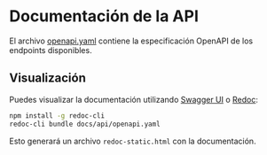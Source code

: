 # Documentación de la API

El archivo [openapi.yaml](openapi.yaml) contiene la especificación OpenAPI de los endpoints disponibles.

## Visualización

Puedes visualizar la documentación utilizando [Swagger UI](https://swagger.io/tools/swagger-ui/) o [Redoc](https://redocly.com/):

```bash
npm install -g redoc-cli
redoc-cli bundle docs/api/openapi.yaml
```

Esto generará un archivo `redoc-static.html` con la documentación.

